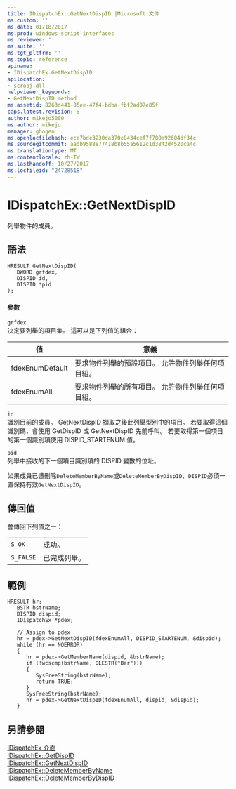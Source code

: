 ```yaml
---
title: IDispatchEx::GetNextDispID |Microsoft 文件
ms.custom: ''
ms.date: 01/18/2017
ms.prod: windows-script-interfaces
ms.reviewer: ''
ms.suite: ''
ms.tgt_pltfrm: ''
ms.topic: reference
apiname:
- IDispatchEx.GetNextDispID
apilocation:
- scrobj.dll
helpviewer_keywords:
- GetNextDispID method
ms.assetid: 8263d441-85ee-47f4-bdba-fbf2ad07e85f
caps.latest.revision: 8
author: mikejo5000
ms.author: mikejo
manager: ghogen
ms.openlocfilehash: ece7bde3230da370c8434cef7f780a92604df34c
ms.sourcegitcommit: aadb9588877418b8b55a5612c1d3842d4520ca4c
ms.translationtype: MT
ms.contentlocale: zh-TW
ms.lasthandoff: 10/27/2017
ms.locfileid: "24728518"
---
```

# <a name="idispatchexgetnextdispid"></a>IDispatchEx::GetNextDispID
列舉物件的成員。  
  
## <a name="syntax"></a>語法  
  
```  
HRESULT GetNextDispID(  
   DWORD grfdex,  
   DISPID id,  
   DISPID *pid  
);  
```  
  
#### <a name="parameters"></a>參數  
 `grfdex`  
 決定要列舉的項目集。 這可以是下列值的組合：  
  
|值|意義|  
|-----------|-------------|  
|fdexEnumDefault|要求物件列舉的預設項目。 允許物件列舉任何項目組。|  
|fdexEnumAll|要求物件列舉的所有項目。 允許物件列舉任何項目組。|  
  
 `id`  
 識別目前的成員。 GetNextDispID 擷取之後此列舉型別中的項目。 若要取得這個識別碼，會使用 GetDispID 或 GetNextDispID 先前呼叫。 若要取得第一個項目的第一個識別項使用 DISPID_STARTENUM 值。  
  
 `pid`  
 列舉中接收的下一個項目識別項的 DISPID 變數的位址。  
  
 如果成員已遭刪除`DeleteMemberByName`或`DeleteMemberByDispID`、`DISPID`必須一直保持有效`GetNextDispID`。  
  
## <a name="return-value"></a>傳回值  
 會傳回下列值之一：  
  
|||  
|-|-|  
|`S_OK`|成功。|  
|`S_FALSE`|已完成列舉。|  
  
## <a name="example"></a>範例  
  
```  
HRESULT hr;  
   BSTR bstrName;  
   DISPID dispid;  
   IDispatchEx *pdex;  
  
   // Assign to pdex  
   hr = pdex->GetNextDispID(fdexEnumAll, DISPID_STARTENUM, &dispid);  
   while (hr == NOERROR)  
   {  
      hr = pdex->GetMemberName(dispid, &bstrName);  
      if (!wcscmp(bstrName, OLESTR("Bar")))  
      {  
         SysFreeString(bstrName);  
         return TRUE;  
      }  
      SysFreeString(bstrName);  
      hr = pdex->GetNextDispID(fdexEnumAll, dispid, &dispid);  
   }  
```  
  
## <a name="see-also"></a>另請參閱  
 [IDispatchEx 介面](../../winscript/reference/idispatchex-interface.md)   
 [IDispatchEx::GetDispID](../../winscript/reference/idispatchex-getdispid.md)   
 [IDispatchEx::GetNextDispID](#lrfidispatchexgetnextdispid)   
 [IDispatchEx::DeleteMemberByName](../../winscript/reference/idispatchex-deletememberbyname.md)   
 [IDispatchEx::DeleteMemberByDispID](../../winscript/reference/idispatchex-deletememberbydispid.md)